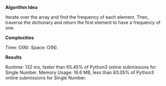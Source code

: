 **Algorithm Idea**

Iterate over the array and find the frequency of each element. 
Then, traverse the dictionary and return the first element to 
have a frequency of one. 

**Complexities**

Time: O(N).
Space: O(N).

**Results**

Runtime: 132 ms, faster than 65.45% of Python3 online submissions for Single Number.
Memory Usage: 16.6 MB, less than 83.05% of Python3 online submissions for Single Number.
